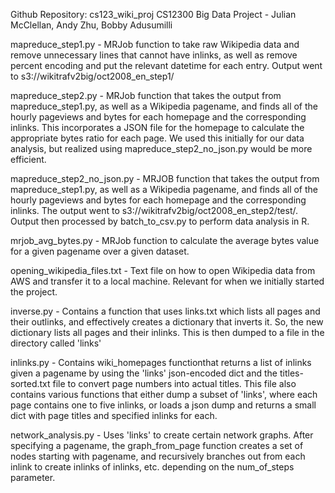 Github Repository: cs123_wiki_proj
CS12300 Big Data Project - Julian McClellan, Andy Zhu, Bobby Adusumilli

mapreduce_step1.py - MRJob function to take raw Wikipedia data and remove
unnecessary lines that cannot have inlinks, as well as remove percent 
encoding and put the relevant datetime for each entry. Output went to 
s3://wikitrafv2big/oct2008_en_step1/

mapreduce_step2.py - MRJob function that takes the output from 
mapreduce_step1.py, as well as a Wikipedia pagename, and finds all of
the hourly pageviews and bytes for each homepage and the corresponding 
inlinks. This incorporates a JSON file for the homepage to calculate 
the appropriate bytes ratio for each page. We used this initially for 
our data analysis, but realized using mapreduce_step2_no_json.py would 
be more efficient. 

mapreduce_step2_no_json.py - MRJOB function that takes the output from
mapreduce_step1.py, as well as a Wikipedia pagename, and finds all of the 
hourly pageviews and bytes for each homepage and the corresponding inlinks. 
The output went to s3://wikitrafv2big/oct2008_en_step2/test/. Output then 
processed by batch_to_csv.py to perform data analysis in R. 

mrjob_avg_bytes.py - MRJob function to calculate the average bytes value
for a given pagename over a given dataset. 

opening_wikipedia_files.txt - Text file on how to open Wikipedia data 
from AWS and transfer it to a local machine. Relevant for when we 
initially started the project. 

inverse.py - Contains a function that uses links.txt which lists all pages and 
their outlinks, and effectively creates a dictionary that inverts it. So, the 
new dictionary lists all pages and their inlinks. This is then dumped to a 
file in the directory called 'links'

inlinks.py - Contains wiki_homepages functionthat returns a list of inlinks 
given a pagename by using the 'links' json-encoded dict and the 
titles-sorted.txt file to convert page numbers into actual titles. This file
also contains various functions that either dump a subset of 'links', where 
each page contains one to five inlinks, or loads a json dump and returns a 
small dict with page titles and specified inlinks for each.

network_analysis.py - Uses 'links' to create certain network graphs. After
specifying a pagename, the graph_from_page function creates a set of nodes
starting with pagename, and recursively branches out from each inlink to create
inlinks of inlinks, etc. depending on the num_of_steps parameter.